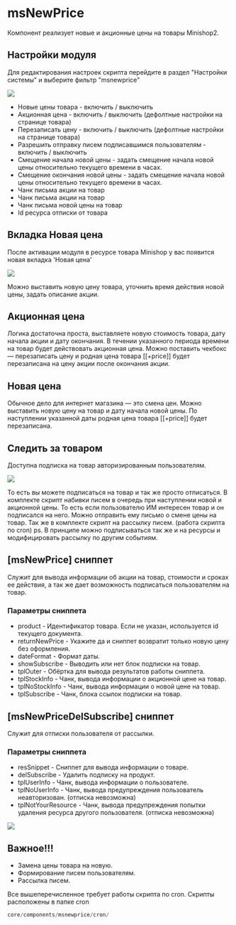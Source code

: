 # msNewPrice

Компонент реализует новые и акционные цены на товары Minishop2.

## Настройки модуля

Для редактирования настроек скрипта перейдите в раздел "Настройки системы" и выберите фильтр "msnewprice"

[![](https://file.modx.pro/files/8/e/0/8e0ea25a467f2f81f0fedde59354b6d6s.jpg)](https://file.modx.pro/files/8/e/0/8e0ea25a467f2f81f0fedde59354b6d6.png)

* Новые цены товара - включить / выключить
* Акционная цена - включить / выключить (дефолтные настройки на странице товара)
* Перезаписать цену - включить / выключить (дефолтные настройки на странице товара)
* Разрешить отправку писем подписавшимся пользователям - включить / выключить
* Смещение начала новой цены - задать смещение начала новой цены относительно текущего времени в часах.
* Смещение окончания новой цены - задать смещение начала новой цены относительно текущего времени в часах.
* Чанк письма акции на товар
* Чанк письма акции на товар
* Чанк письма новой цены на товар
* Id ресурса отписки от товара

## Вкладка Новая цена

После активации модуля в ресурсе товара Minishop у вас появится новая вкладка 'Новая цена'

[![](https://file.modx.pro/files/d/8/4/d841cdfcc5face3d65dddba0cbd50f3ds.jpg)](https://file.modx.pro/files/d/8/4/d841cdfcc5face3d65dddba0cbd50f3d.png)

Можно выставить новую цену товара, уточнить время действия новой цены, задать описание акции.

## Акционная цена

Логика достаточна проста, выставляете новую стоимость товара, дату начала акции и дату окончания.
В течении указанного периода времени на товар будет действовать акционная цена.
Можно поставить чекбокс — перезаписать цену и родная цена товара [[+price]] будет перезаписана на цену акции после окончания акции.

## Новая цена

Обычное дело для интернет магазина — это смена цен. Можно выставить новую цену на товар и дату начала новой цены. По наступлении указанной даты родная цена товара [[+price]] будет перезаписана.

## Cледить за товаром

Доступна подписка на товар авторизированным пользователям.

[![](https://file.modx.pro/files/8/e/4/8e4f296e3c715e9850b4ed133b0b2aa7s.jpg)](https://file.modx.pro/files/8/e/4/8e4f296e3c715e9850b4ed133b0b2aa7.png)

То есть вы можете подписаться на товар и так же просто отписаться.
В комплекте скрипт набивки писем в очередь при наступлении новой и акционной цены. То есть если пользователю ИМ интересен товар и он подписался на него. Можно отправить ему письмо о смене цены на товар.
Так же в комплекте скрипт на рассылку писем. (работа скрипта по cron)
ps. В принципе можно подписываться так же и на ресурсы и модифицировать рассылку по другим событиям.

## [msNewPrice] сниппет

Служит для вывода информации об акции на товар, стоимости и сроках ее действия, а так же дает возможность подписаться пользователям на товар.

### Параметры сниппета

* product - Идентификатор товара. Если не указан, используется id текущего документа.
* returnNewPrice - Укажите да и сниппет возвратит только новую цену без оформления.
* dateFormat - Формат даты.
* showSubscribe - Выводить или нет блок подписки на товар.
* tplOuter - Обёртка для вывода результатов работы сниппета.
* tplStockInfo - Чанк, вывода информации о акционной цене на товар.
* tplNoStockInfo - Чанк, вывода информации о новой цене на товар.
* tplSubscribe - Чанк, блока ссылок подписки на товар.

## [msNewPriceDelSubscribe] сниппет

Служит для отписки пользователя от рассылки.

### Параметры сниппета

* resSnippet - Сниппет для вывода информации о товаре.
* delSubscribe - Удалить подписку на продукт.
* tplUserInfo - Чанк, вывода информации о пользователе.
* tplNoUserInfo - Чанк, вывода предупреждения пользователь неавторизован. (отписка невозможна)
* tplNotYourResource - Чанк, вывода предупреждения попытки удаления ресурса другого пользователя. (отписка невозможна)

[![](https://file.modx.pro/files/8/f/d/8fd18ba37c2eb2b55b1611b3a1d8900cs.jpg)](https://file.modx.pro/files/8/f/d/8fd18ba37c2eb2b55b1611b3a1d8900c.png)

## Важное!!!

* Замена цены товара на новую.
* Формирование писем пользователям.
* Рассылка писем.

Все вышеперечисленное требует работы скрипта по cron.
Скрипты расположены в папке cron

```php
core/components/msnewprice/cron/
```
